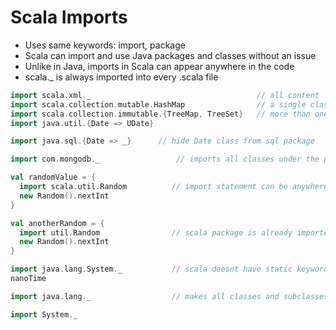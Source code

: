 # Scala Imports

- Uses same keywords: import, package
- Scala can import and use Java packages and classes without an issue
- Unlike in Java, imports in Scala can appear anywhere in the code
- scala.\_ is always imported into every .scala file


```scala
import scala.xml._                                     // all content
import scala.collection.mutable.HashMap                // a single class
import scala.collection.immutable.{TreeMap, TreeSet}   // more than one class
import java.util.{Date => UDate}

import java.sql.{Date => _}      // hide Date class from sql package
```


```scala
import com.mongodb._                 // imports all classes under the package

val randomValue = {
  import scala.util.Random          // import statement can be anywhere
  new Random().nextInt
}

val anotherRandom = {
  import util.Random                // scala package is already imported
  new Random().nextInt
}

import java.lang.System._           // scala doesnt have static keywords
nanoTime

import java.lang._                  // makes all classes and subclasses available

import System._
```

